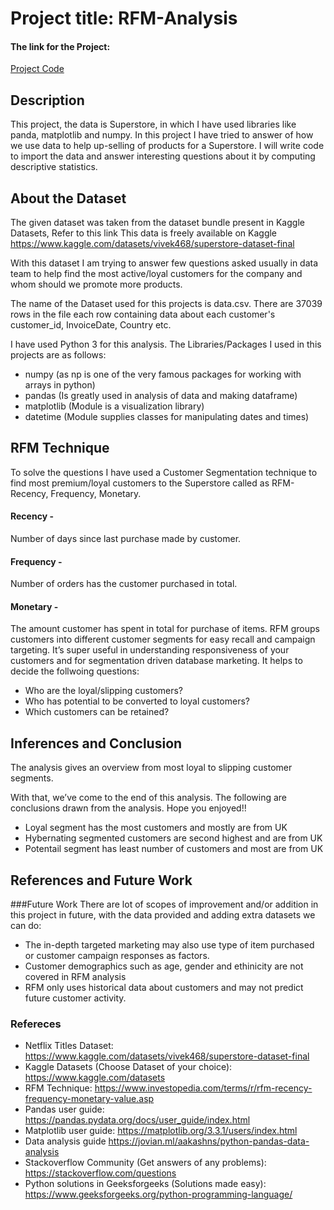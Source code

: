 # Project title: RFM-Analysis

#### The link for the Project:
[Project Code](https://github.com/himanshi-png/RFM-Analysis/blob/main/RFM_Analysis.py)

## Description
This project, the data is Superstore, in which I have used libraries like panda, matplotlib and numpy. 
In this project I have tried to answer of how we use data to help up-selling of products for a Superstore. I will write code to import the data and answer interesting questions about it by computing descriptive statistics.

## About the Dataset
The given dataset was taken from the dataset bundle present in Kaggle Datasets, Refer to this link This data is freely available on Kaggle <https://www.kaggle.com/datasets/vivek468/superstore-dataset-final>

With this dataset I am trying to answer few questions asked usually in data team to help find the most active/loyal customers for the company and whom should we promote more products. 

The name of the Dataset used for this projects is data.csv. There are 37039 rows in the file each row containing data about each customer's customer_id, InvoiceDate, Country etc.

I have used Python 3 for this analysis. The Libraries/Packages I used in this projects are as follows:
* numpy (as np is one of the very famous packages for working with arrays in python) 
* pandas (Is greatly used in analysis of data and making dataframe)
* matplotlib (Module is a visualization library) 
* datetime (Module supplies classes for manipulating dates and times)

## RFM Technique
To solve the questions I have used a Customer Segmentation technique to find most premium/loyal customers to the Superstore called as RFM- Recency, Frequency, Monetary.
#### Recency - 
Number of days since last purchase made by customer.
#### Frequency - 
Number of orders has the customer purchased in total.
#### Monetary - 
The amount customer has spent in total for purchase of items.
RFM groups customers into different customer segments for easy recall and campaign targeting. It’s super useful in understanding responsiveness of your customers and for segmentation driven database marketing. It helps to decide the follwoing questions:
* Who are the loyal/slipping customers?
* Who has potential to be converted to loyal customers?
* Which customers can be retained?

## Inferences and Conclusion
The analysis gives an overview from most loyal to slipping customer segments.

With that, we’ve come to the end of this analysis. The following are conclusions drawn from the analysis. Hope you enjoyed!!

* Loyal segment has the most customers and mostly are from UK
* Hybernating segmented customers are second highest and are from UK
* Potentail segment has least number of customers and most are from UK

## References and Future Work
###Future Work
There are lot of scopes of improvement and/or addition in this project in future, with the data provided and adding extra datasets we can do:
* The in-depth targeted marketing may also use type of item purchased or customer campaign responses as factors.
* Customer demographics such as age, gender and ethinicity are not covered in RFM analysis
* RFM only uses historical data about customers and may not predict future customer activity.

### Refereces

* Netflix Titles Dataset: <https://www.kaggle.com/datasets/vivek468/superstore-dataset-final>
* Kaggle Datasets (Choose Dataset of your choice): <https://www.kaggle.com/datasets>
* RFM Technique: <https://www.investopedia.com/terms/r/rfm-recency-frequency-monetary-value.asp>
* Pandas user guide: <https://pandas.pydata.org/docs/user_guide/index.html>
* Matplotlib user guide: <https://matplotlib.org/3.3.1/users/index.html>
* Data analysis guide <https://jovian.ml/aakashns/python-pandas-data-analysis>
* Stackoverflow Community (Get answers of any problems): <https://stackoverflow.com/questions>
* Python solutions in Geeksforgeeks (Solutions made easy): <https://www.geeksforgeeks.org/python-programming-language/>
  
